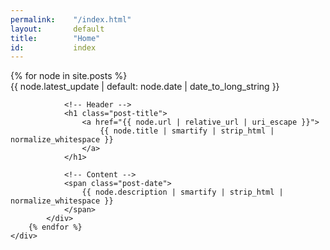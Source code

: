 ```yaml
---
permalink:    "/index.html"
layout:       default
title:        "Home"
id:           index
---
```


<div class="page">
    <div class="posts">
        {% for node in site.posts %}
            <div class="post">
                <!-- Date -->
                <span class="post-date">
                    {{ node.latest_update | default: node.date | date_to_long_string }}
                </span>

                <!-- Header -->
                <h1 class="post-title">
                    <a href="{{ node.url | relative_url | uri_escape }}">
                        {{ node.title | smartify | strip_html | normalize_whitespace }}
                    </a>
                </h1>

                <!-- Content -->
                <span class="post-date">
                    {{ node.description | smartify | strip_html | normalize_whitespace }}
                </span>
            </div>
        {% endfor %}
    </div>
</div>
